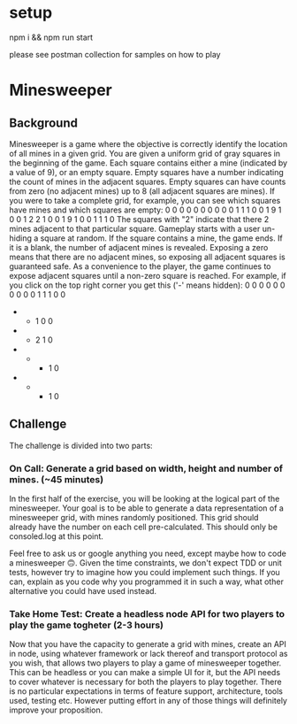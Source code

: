 # setup
npm i && npm run start

please see postman collection for samples on how to play

# Minesweeper

## Background

Minesweeper is a game where the objective is correctly identify the location of all mines in a given grid. You are given a uniform grid of gray squares in the beginning of the game. Each square contains either a mine (indicated by a value of 9), or an empty square. Empty squares have a number indicating the count of mines in the adjacent squares. Empty squares can have counts from zero (no adjacent mines) up to 8 (all adjacent squares are mines).
If you were to take a complete grid, for example, you can see which squares have mines and which squares are empty:
0 0 0 0 0
0 0 0 0 0
1 1 1 0 0
1 9 1 0 0
1 2 2 1 0
0 1 9 1 0
0 1 1 1 0
The squares with "2" indicate that there 2 mines adjacent to that particular square.
Gameplay starts with a user un-hiding a square at random. If the square contains a mine, the game ends. If it is a blank, the number of adjacent mines is revealed.
Exposing a zero means that there are no adjacent mines, so exposing all adjacent squares is guaranteed safe. As a convenience to the player, the game continues to expose adjacent squares until a non-zero square is reached.
For example, if you click on the top right corner you get this ('-' means hidden):
0 0 0 0 0
0 0 0 0 0
1 1 1 0 0

- - 1 0 0
- - 2 1 0
- - - 1 0
- - - 1 0

## Challenge

The challenge is divided into two parts:

### On Call: Generate a grid based on width, height and number of mines. (~45 minutes)

In the first half of the exercise, you will be looking at the logical part of the minesweeper. Your goal is to be able to generate a data representation of a minesweeper grid, with mines randomly positioned. This grid should already have the number on each cell pre-calculated. This should only be consoled.log at this point.

Feel free to ask us or google anything you need, except maybe how to code a minesweeper :upside_down_face:.
Given the time constraints, we don't expect TDD or unit tests, however try to imagine how you could implement such things. If you can, explain as you code why you programmed it in such a way, what other alternative you could have used instead.

### Take Home Test: Create a headless node API for two players to play the game togheter (2-3 hours)

Now that you have the capacity to generate a grid with mines, create an API in node, using whatever framework or lack thereof and transport protocol as you wish, that allows two players to play a game of minesweeper together. This can be headless or you can make a simple UI for it, but the API needs to cover whatever is necessary for both the players to play together.
There is no particular expectations in terms of feature support, architecture, tools used, testing etc. However putting effort in any of those things will definitely improve your proposition.
